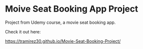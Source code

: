 # Moive Seat Booking App Project

Project from Udemy course, a movie seat booking app.

Check it out here: 

https://tramirez30.github.io/Movie-Seat-Booking-Project/